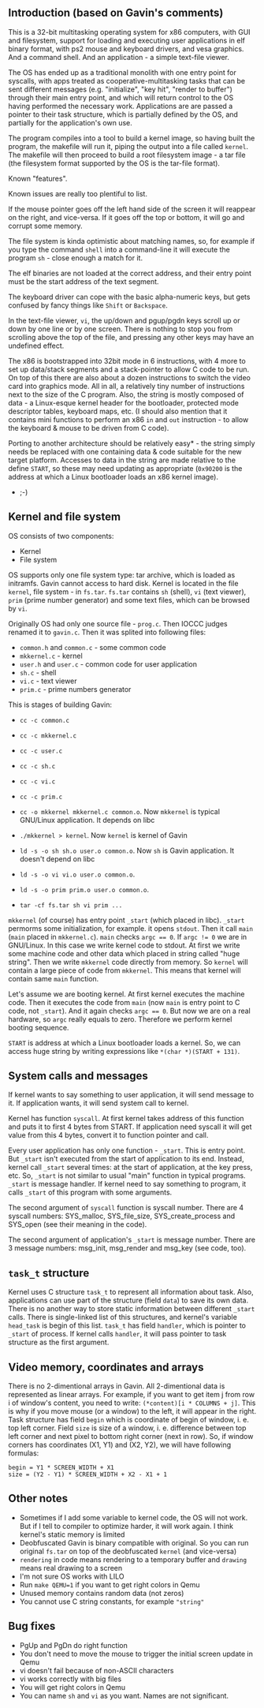 Introduction (based on Gavin's comments)
----------------------------------------
This is a 32-bit multitasking operating system for x86 computers,
with GUI and filesystem, support for loading and executing user
applications in elf binary format, with ps2 mouse and keyboard drivers,
and vesa graphics. And a command shell. And an application -
a simple text-file viewer.

The OS has ended up as a traditional monolith with one entry point
for syscalls, with apps treated as cooperative-multitasking tasks
that can be sent different messages (e.g. "initialize", "key hit",
"render to buffer") through their main entry point, and which will
return control to the OS having performed the necessary work.
Applications are are passed a pointer to their task structure,
which is partially defined by the OS, and partially for
the application's own use.

The program compiles into a tool to build a kernel image,
so having built the program, the makefile will run it,
piping the output into a file called `kernel`.
The makefile will then proceed to build a root filesystem image - a tar file
(the filesystem format supported by the OS is the tar-file format).

Known "features".

Known issues are really too plentiful to list.

If the mouse pointer goes off the left hand side of the screen
it will reappear on the right, and vice-versa.
If it goes off the top or bottom, it will go and corrupt some memory.

The file system is kinda optimistic about matching names, so,
for example if you type the command `shell` into a command-line
it will execute the program `sh` - close enough a match for it.

The elf binaries are not loaded at the correct address,
and their entry point must be the start address of the text segment.

The keyboard driver can cope with the basic alpha-numeric keys,
but gets confused by fancy things like `Shift` or `Backspace`.

In the text-file viewer, `vi`, the up/down and pgup/pgdn keys
scroll up or down by one line or by one screen. There is nothing to stop you
from scrolling above the top of the file, and pressing any
other keys may have an undefined effect.

The x86 is bootstrapped into 32bit mode in 6 instructions,
with 4 more to set up data/stack segments and a stack-pointer
to allow C code to be run. On top of this there are also about
a dozen instructions to switch the video card into graphics mode.
All in all, a relatively tiny number of instructions next to
the size of the C program. Also, the string is mostly composed
of data - a Linux-esque kernel header for the bootloader,
protected mode descriptor tables, keyboard maps, etc.
(I should also mention that it contains mini functions
to perform an x86 `in` and `out` instruction - to allow
the keyboard & mouse to be driven from C code).

Porting to another architecture should be relatively easy* -
the string simply needs be replaced with one containing
data & code suitable for the new target platform.
Accesses to data in the string are made relative to the define `START`,
so these may need updating as appropriate (`0x90200` is the address
at which a Linux bootloader loads an x86 kernel image).

* ;-)


Kernel and file system
----------------------
OS consists of two components:

* Kernel
* File system

OS supports only one file system type: tar archive, which is loaded as initramfs. Gavin cannot access to hard disk.
Kernel is located in the file `kernel`, file system - in `fs.tar`. `fs.tar` contains `sh` (shell), `vi` (text viewer), `prim` (prime number generator) and some text files, which can be browsed by `vi`.

Originally OS had only one source file - `prog.c`. Then IOCCC judges renamed it to `gavin.c`. Then it was splited into following files:

* `common.h` and `common.c` - some common code
* `mkkernel.c` - kernel
* `user.h` and `user.c` - common code for user application
* `sh.c` - shell
* `vi.c` - text viewer
* `prim.c` - prime numbers generator

This is stages of building Gavin:

* `cc -c common.c`
* `cc -c mkkernel.c`
* `cc -c user.c`
* `cc -c sh.c`
* `cc -c vi.c`
* `cc -c prim.c`

* `cc -o mkkernel mkkernel.c common.o`. Now `mkkernel` is typical GNU/Linux application. It depends on libc
* `./mkkernel > kernel`. Now `kernel` is kernel of Gavin
* `ld -s -o sh sh.o user.o common.o`. Now `sh` is Gavin application. It doesn't depend on libc
* `ld -s -o vi vi.o user.o common.o`.
* `ld -s -o prim prim.o user.o common.o`.
* `tar -cf fs.tar sh vi prim ...`

`mkkernel` (of course) has entry point `_start` (which placed in libc). `_start` permorms some initialization, for example. it opens `stdout`. Then it call `main` (`main` placed in `mkkernel.c`).
`main` checks `argc == 0`. If `argc != 0` we are in GNU/Linux. In this case we write kernel code to stdout. At first we write some machine code and other data which placed in string
called "huge string". Then we write `mkkernel` code directly from memory. So `kernel` will contain a large piece of code from `mkkernel`. This means that kernel will contain same `main` function.

Let's assume we are booting kernel. At first kernel executes the machine code. Then it executes the code from `main` (now `main` is entry point to C code, not `_start`).
And it again checks `argc == 0`. But now we are on a real hardware, so `argc` really equals to zero. Therefore we perform kernel booting sequence.

`START` is address at which a Linux bootloader loads a kernel. So, we can access huge string by writing expressions like `*(char *)(START + 131)`.


System calls and messages
-------------------------
If kernel wants to say something to user application, it will send message to it. If application wants, it will send system call to kernel.

Kernel has function `syscall`. At first kernel takes address of this function and puts it to first 4 bytes from START. If application need syscall it will get value from this 4 bytes,
convert it to function pointer and call.

Every user application has only one function - `_start`. This is entry point. But `_start` isn't executed from the start of application to its end.
Instead, kernel call `_start` several times: at the start of application, at the key press, etc. So, `_start` is not similar to usual "main" function in typical programs. `_start` is
message handler. If kernel need to say something to program, it calls `_start` of this program with some arguments.

The second argument of `syscall` function is syscall number. There are 4 syscall numbers: SYS_malloc, SYS_file_size, SYS_create_process and SYS_open (see their meaning in the code).

The second argument of application's `_start` is message number. There are 3 message numbers: msg_init, msg_render and msg_key (see code, too).


`task_t` structure
------------------
Kernel uses C structure `task_t` to represent all information about task. Also, applications can use part of the structure (field `data`) to save its own data.
There is no another way to store static information between different `_start` calls. There is single-linked list of this structures,
and kernel's variable `head_task` is begin of this list. `task_t` has field `handler`, which is pointer to `_start` of process. If kernel calls `handler`, it will pass pointer to task
structure as the first argument.


Video memory, coordinates and arrays
------------------------------------
There is no 2-dimentional arrays in Gavin. All 2-dimentional data is represented as linear arrays. For example, if you want to get item j from row i of window's content,
you need to write: `(*content)[i * COLUMNS + j]`. This is why if you move mouse (or a window) to the left, it will appear in the right. Task structure has field `begin` which is
coordinate of begin of window, i. e. top left corner. Field `size` is size of a window, i. e. difference between top left corner and next pixel to bottom right corner (next in row).
So, if window corners has coordinates (X1, Y1) and (X2, Y2), we will have following formulas:

	begin = Y1 * SCREEN_WIDTH + X1
	size = (Y2 - Y1) * SCREEN_WIDTH + X2 - X1 + 1


Other notes
-----------
* Sometimes if I add some variable to kernel code, the OS will not work. But if I tell to compiler to optimize harder, it will work again. I think kernel's static memory is limited
* Deobfuscated Gavin is binary compatible with original. So you can run original `fs.tar` on top of the deobfuscated `kernel` (and vice-versa)
* `rendering` in code means rendering to a temporary buffer and `drawing` means real drawing to a screen
* I'm not sure OS works with LILO
* Run `make QEMU=1` if you want to get right colors in Qemu
* Unused memory contains random data (not zeros)
* You cannot use C string constants, for example `"string"`


Bug fixes
---------
* PgUp and PgDn do right function
* You don't need to move the mouse to trigger the initial screen update in Qemu
* vi doesn't fail because of non-ASCII characters
* vi works correctly with big files
* You will get right colors in Qemu
* You can name `sh` and `vi` as you want. Names are not significant.
